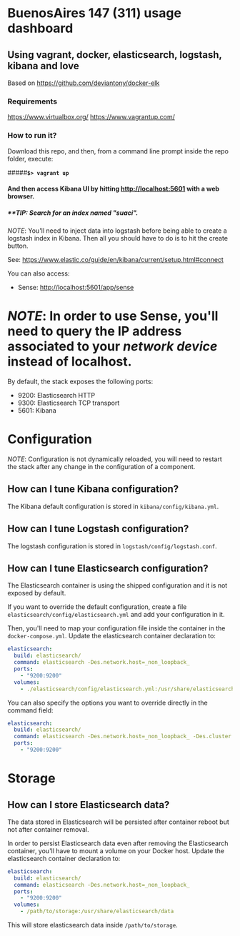 # BuenosAires 147 (311) usage dashboard
## Using vagrant, docker, elasticsearch, logstash, kibana and love
Based on https://github.com/deviantony/docker-elk

### Requirements
https://www.virtualbox.org/
https://www.vagrantup.com/

### How to run it?
Download this repo, and then, from a command line prompt inside the repo folder,  execute:

#####**`$> vagrant up`**


#### And then access Kibana UI by hitting [http://localhost:5601](http://localhost:5601) with a web browser.
##### **TIP: Search for an index named "suaci".

*NOTE*: You'll need to inject data into logstash before being able to create a logstash index in Kibana. Then all you should have to do is to
hit the create button.

See: https://www.elastic.co/guide/en/kibana/current/setup.html#connect

You can also access:
* Sense: [http://localhost:5601/app/sense](http://localhost:5601/app/sense)


*NOTE*: In order to use Sense, you'll need to query the IP address associated to your *network device* instead of localhost.
=======

By default, the stack exposes the following ports:
* 9200: Elasticsearch HTTP
* 9300: Elasticsearch TCP transport
* 5601: Kibana

# Configuration

*NOTE*: Configuration is not dynamically reloaded, you will need to restart the stack after any change in the configuration of a component.

## How can I tune Kibana configuration?

The Kibana default configuration is stored in `kibana/config/kibana.yml`.

## How can I tune Logstash configuration?

The logstash configuration is stored in `logstash/config/logstash.conf`.

## How can I tune Elasticsearch configuration?

The Elasticsearch container is using the shipped configuration and it is not exposed by default.

If you want to override the default configuration, create a file `elasticsearch/config/elasticsearch.yml` and add your configuration in it.

Then, you'll need to map your configuration file inside the container in the `docker-compose.yml`. Update the elasticsearch container declaration to:

```yml
elasticsearch:
  build: elasticsearch/
  command: elasticsearch -Des.network.host=_non_loopback_
  ports:
    - "9200:9200"
  volumes:
    - ./elasticsearch/config/elasticsearch.yml:/usr/share/elasticsearch/config/elasticsearch.yml
```

You can also specify the options you want to override directly in the command field:

```yml
elasticsearch:
  build: elasticsearch/
  command: elasticsearch -Des.network.host=_non_loopback_ -Des.cluster.name: my-cluster
  ports:
    - "9200:9200"
```

# Storage

## How can I store Elasticsearch data?

The data stored in Elasticsearch will be persisted after container reboot but not after container removal.

In order to persist Elasticsearch data even after removing the Elasticsearch container, you'll have to mount a volume on your Docker host. Update the elasticsearch container declaration to:

```yml
elasticsearch:
  build: elasticsearch/
  command: elasticsearch -Des.network.host=_non_loopback_
  ports:
    - "9200:9200"
  volumes:
    - /path/to/storage:/usr/share/elasticsearch/data
```

This will store elasticsearch data inside `/path/to/storage`.
